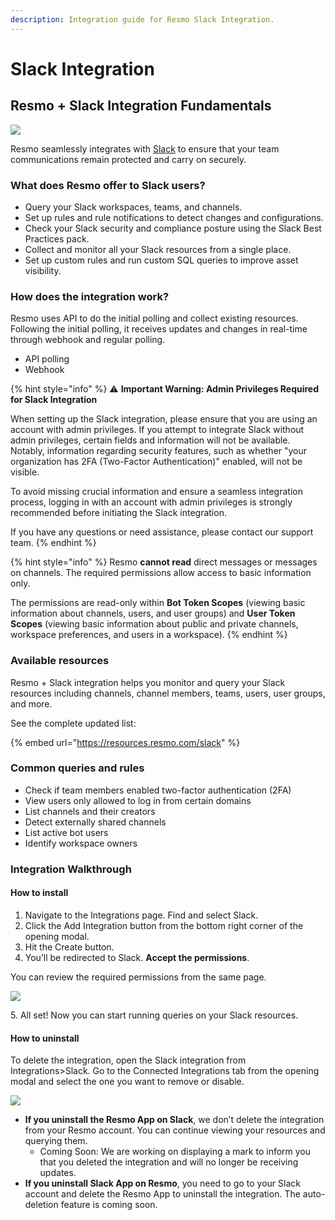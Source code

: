 ```yaml
---
description: Integration guide for Resmo Slack Integration.
---
```


# Slack Integration

## Resmo + Slack Integration Fundamentals

![](../.gitbook/assets/slack-logo.png)

Resmo seamlessly integrates with [Slack](https://slack.com/) to ensure that your team communications remain protected and carry on securely.&#x20;

### What does Resmo offer to Slack users?

* Query your Slack workspaces, teams, and channels.&#x20;
* Set up rules and rule notifications to detect changes and configurations.&#x20;
* Check your Slack security and compliance posture using the Slack Best Practices pack.
* Collect and monitor all your Slack resources from a single place.&#x20;
* Set up custom rules and run custom SQL queries to improve asset visibility.&#x20;

### How does the integration work?&#x20;

Resmo uses API to do the initial polling and collect existing resources. Following the initial polling, it receives updates and changes in real-time through webhook and regular polling.

* API polling&#x20;
* Webhook&#x20;

{% hint style="info" %}
⚠️ **Important Warning: Admin Privileges Required for Slack Integration**

When setting up the Slack integration, please ensure that you are using an account with admin privileges. If you attempt to integrate Slack without admin privileges, certain fields and information will not be available. Notably, information regarding security features, such as whether "your organization has 2FA (Two-Factor Authentication)" enabled, will not be visible.

To avoid missing crucial information and ensure a seamless integration process, logging in with an account with admin privileges is strongly recommended before initiating the Slack integration.

If you have any questions or need assistance, please contact our support team.
{% endhint %}

{% hint style="info" %}
Resmo **cannot read** direct messages or messages on channels. The required permissions allow access to basic information only.&#x20;

The permissions are read-only within **Bot Token Scopes** (viewing basic information about channels, users, and user groups) and **User Token Scopes** (viewing basic information about public and private channels, workspace preferences, and users in a workspace).
{% endhint %}

### Available resources&#x20;

Resmo + Slack integration helps you monitor and query your Slack resources including channels, channel members, teams, users, user groups, and more.

See the complete updated list:

{% embed url="https://resources.resmo.com/slack" %}

### Common queries and rules&#x20;

* Check if team members enabled two-factor authentication (2FA)&#x20;
* View users only allowed to log in from certain domains&#x20;
* List channels and their creators&#x20;
* Detect externally shared channels&#x20;
* List active bot users&#x20;
* Identify workspace owners&#x20;

### Integration Walkthrough&#x20;

#### How to install&#x20;

1. Navigate to the Integrations page. Find and select Slack. &#x20;
2. Click the Add Integration button from the bottom right corner of the opening modal.
3. Hit the Create button.
4. You’ll be redirected to Slack. **Accept the permissions**.&#x20;

You can review the required permissions from the same page.

![](../.gitbook/assets/slack-permissions.png)

5\. All set! Now you can start running queries on your Slack resources.&#x20;

#### How to uninstall&#x20;

To delete the integration, open the Slack integration from Integrations>Slack. Go to the Connected Integrations tab from the opening modal and select the one you want to remove or disable.

![](../.gitbook/assets/slack-delete.png)

* **If you uninstall the Resmo App on Slack**, we don’t delete the integration from your Resmo account. You can continue viewing your resources and querying them.&#x20;
  * Coming Soon: We are working on displaying a mark to inform you that you deleted the integration and will no longer be receiving updates.&#x20;
* **If you uninstall Slack App on Resmo**, you need to go to your Slack account and delete the Resmo App to uninstall the integration. The auto-deletion feature is coming soon.
